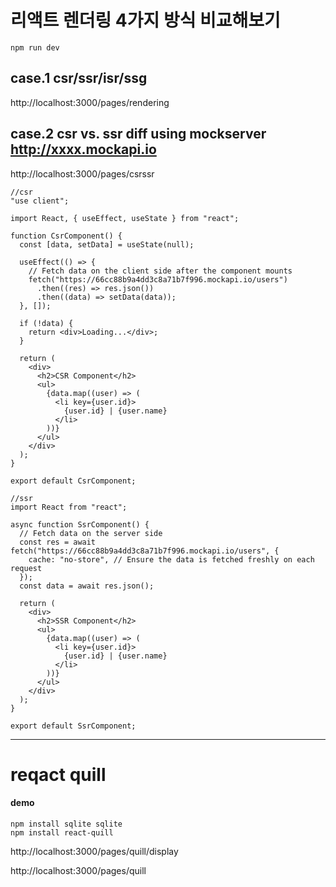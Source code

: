 # 리액트 렌더링 4가지 방식 비교해보기

```
npm run dev
```

## case.1 csr/ssr/isr/ssg

http://localhost:3000/pages/rendering

## case.2 csr vs. ssr diff using mockserver http://xxxx.mockapi.io

http://localhost:3000/pages/csrssr

```
//csr
"use client";

import React, { useEffect, useState } from "react";

function CsrComponent() {
  const [data, setData] = useState(null);

  useEffect(() => {
    // Fetch data on the client side after the component mounts
    fetch("https://66cc88b9a4dd3c8a71b7f996.mockapi.io/users")
      .then((res) => res.json())
      .then((data) => setData(data));
  }, []);

  if (!data) {
    return <div>Loading...</div>;
  }

  return (
    <div>
      <h2>CSR Component</h2>
      <ul>
        {data.map((user) => (
          <li key={user.id}>
            {user.id} | {user.name}
          </li>
        ))}
      </ul>
    </div>
  );
}

export default CsrComponent;
```

```
//ssr
import React from "react";

async function SsrComponent() {
  // Fetch data on the server side
  const res = await fetch("https://66cc88b9a4dd3c8a71b7f996.mockapi.io/users", {
    cache: "no-store", // Ensure the data is fetched freshly on each request
  });
  const data = await res.json();

  return (
    <div>
      <h2>SSR Component</h2>
      <ul>
        {data.map((user) => (
          <li key={user.id}>
            {user.id} | {user.name}
          </li>
        ))}
      </ul>
    </div>
  );
}

export default SsrComponent;

```

---

# reqact quill

#### demo

```
npm install sqlite sqlite
npm install react-quill
```

http://localhost:3000/pages/quill/display

http://localhost:3000/pages/quill
